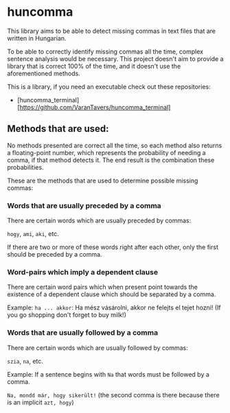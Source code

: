 # huncomma

This library aims to be able to detect missing commas in text files that are written in Hungarian. 

To be able to correctly identify missing commas all the time, complex sentence analysis would be necessary. This project
doesn't aim to provide a library that is correct 100% of the time, and it doesn't use the aforementioned methods.

This is a library, if you need an executable check out these repositories:
* [huncomma_terminal][https://github.com/VaranTavers/huncomma_terminal]

## Methods that are used:
No methods presented are correct all the time, so each method also returns a floating-point number, which represents 
the probability of needing a comma, if that method detects it. The end result is the combination these probabilities. 

These are the methods that are used to determine possible missing commas:

### Words that are usually preceded by a comma

There are certain words which are usually preceded by commas:

`hogy`, `ami`, `aki`, etc.

If there are two or more of these words right after each other, only the first should be preceded by a comma.

### Word-pairs which imply a dependent clause

There are certain word pairs which when present point towards the existence of a dependent clause 
which should be separated by a comma.

Example: `ha ... akkor`: Ha mész vásárolni, akkor ne felejts el tejet hozni! (If you go shopping don't forget to buy milk!)

### Words that are usually followed by a comma

There are certain words which are usually followed by commas:

`szia`, `na`, etc.

Example: If a sentence begins with `Na` that words must be followed by a comma.

`Na, mondd már, hogy sikerült!` (the second comma is there because there is an implicit `azt, hogy`)


